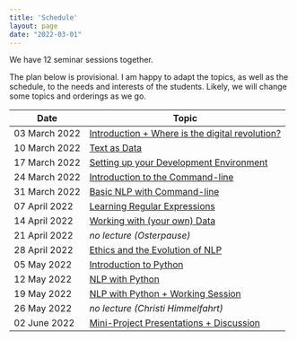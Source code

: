 ```yaml
---
title: 'Schedule'
layout: page
date: "2022-03-01"
---
```


We have 12 seminar sessions together.

The plan below is provisional. I am happy to adapt the topics, as well as the schedule, to the needs and interests of the students. Likely, we will change some topics and orderings as we go.

| Date          | Topic                                                        |
| ------------- | ------------------------------------------------------------ |
| 03 March 2022 | [Introduction + Where is the digital revolution?](/KED2022/lectures#week-1-introduction--where-is-the-digital-revolution) |
| 10 March 2022 | [Text as Data](/KED2022/lectures#week-2-text-as-data)        |
| 17 March 2022 | [Setting up your Development Environment](/KED2022/lectures#week-3-setting-up-your-development-environment) |
| 24 March 2022 | [Introduction to the Command-line](/KED2022/lectures#week-4-introduction-to-the-command-line) |
| 31 March 2022 | [Basic NLP with Command-line](/KED2022/lectures#week-5-basic-nlp-with-command-line) |
| 07 April 2022 | [Learning Regular Expressions](/KED2022/lectures#week-6-learning-regular-expressions) |
| 14 April 2022 | [Working with (your own) Data](/KED2022/lectures#week-7-working-with-data) |
| 21 April 2022 | *no lecture (Osterpause)*                                    |
| 28 April 2022 | [Ethics and the Evolution of NLP](/KED2022/lectures#week-8-ethics-and-the-evolution-of-nlp) |
| 05 May 2022   | [Introduction to Python](/KED2022/lectures#week-9-introduction-to-python) |
| 12 May 2022   | [NLP with Python](/KED2022/lectures#week-10-nlp-with-python) |
| 19 May 2022   | [NLP with Python + Working Session](/KED2022/lectures#week-11-nlp-with-python-ii--working-session) |
| 26 May 2022   | *no lecture (Christi Himmelfahrt)*                           |
| 02 June 2022  | [Mini-Project Presentations + Discussion](/KED2022/lectures#week-12-mini-project-presentations--discussion) |

